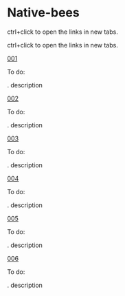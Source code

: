 # Native-bees

ctrl+click to open the links in new tabs.

ctrl+click to open the links in new tabs.

[001](https://drive.google.com/drive/folders/13JjrDtxryl7kusQqPq8Sycpg_bzMa_Mp?usp=sharing)

To do:

  . description

[002](https://drive.google.com/drive/folders/1TG11A1j__ldhB1i6AFrAUCRDsM3_Np0O?usp=sharing)

To do:

  . description

[003](https://drive.google.com/drive/folders/1VUdVn4uCYXTtQsT5B1GDG956Dbpy1b05?usp=sharing)

To do:

  . description

[004](https://drive.google.com/drive/folders/13DJnYYYmFUahVlBJREyi3RfUk9Nonk2A?usp=sharing)

To do:

  . description

[005](https://drive.google.com/drive/folders/14Iq7187gmyQfj_isKm1NV7VSd8Lpbt4O?usp=sharing)

To do:

  . description

[006](https://drive.google.com/drive/folders/1MSLwBm5mxlf-43R_KH8VrT7e2b42bxo2?usp=sharing)

To do:

  . description
